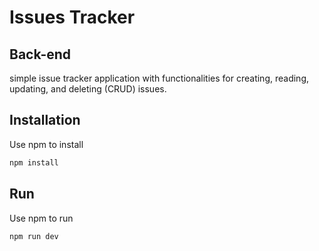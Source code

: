 # Issues Tracker

## Back-end

simple issue tracker application with functionalities for creating, reading, updating, and deleting (CRUD) issues.

## Installation

Use npm to install

```bash
npm install
```
## Run

Use npm to run

```bash
npm run dev
```
